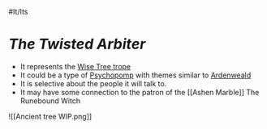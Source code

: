 #It/Its
# *The Twisted Arbiter*
- It represents the [Wise Tree trope](https://tvtropes.org/pmwiki/pmwiki.php/Main/WiseTree "/pmwiki/pmwiki.php/Main/WiseTree")
- It could be a type of [Psychopomp](https://2e.aonprd.com/MonsterFamilies.aspx?ID=83) with themes similar to [Ardenweald](https://wowpedia.fandom.com/wiki/Ardenweald)
- It is selective about the people it  will talk to.
- It may have some connection to the patron of the [[Ashen Marble]] The Runebound Witch

![[Ancient tree WIP.png]]
